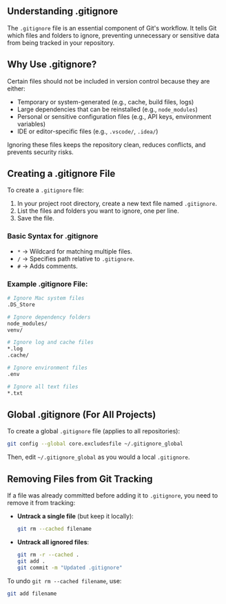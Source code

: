 ## Understanding .gitignore

The `.gitignore` file is an essential component of Git's workflow. It tells Git which files and folders to ignore, preventing unnecessary or sensitive data from being tracked in your repository.

## Why Use .gitignore?

Certain files should not be included in version control because they are either:
- Temporary or system-generated (e.g., cache, build files, logs)
- Large dependencies that can be reinstalled (e.g., `node_modules`)
- Personal or sensitive configuration files (e.g., API keys, environment variables)
- IDE or editor-specific files (e.g., `.vscode/`, `.idea/`)

Ignoring these files keeps the repository clean, reduces conflicts, and prevents security risks.

## Creating a .gitignore File

To create a `.gitignore` file:
1. In your project root directory, create a new text file named `.gitignore`.
2. List the files and folders you want to ignore, one per line.
3. Save the file.

### Basic Syntax for .gitignore
- `*` → Wildcard for matching multiple files.
- `/` → Specifies path relative to `.gitignore`.
- `#` → Adds comments.

### Example .gitignore File:
```sh
# Ignore Mac system files
.DS_Store

# Ignore dependency folders
node_modules/
venv/

# Ignore log and cache files
*.log
.cache/

# Ignore environment files
.env

# Ignore all text files
*.txt
```

## Global .gitignore (For All Projects)
To create a global `.gitignore` file (applies to all repositories):
```sh
git config --global core.excludesfile ~/.gitignore_global
```
Then, edit `~/.gitignore_global` as you would a local `.gitignore`.

## Removing Files from Git Tracking

If a file was already committed before adding it to `.gitignore`, you need to remove it from tracking:

- **Untrack a single file** (but keep it locally):
  ```sh
  git rm --cached filename
  ```

- **Untrack all ignored files**:
  ```sh
  git rm -r --cached .
  git add .
  git commit -m "Updated .gitignore"
  ```

To undo `git rm --cached filename`, use:
```sh
git add filename
```
